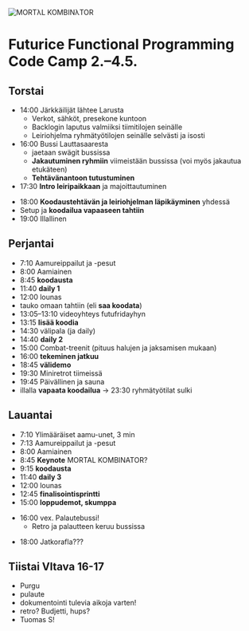 ![MORTλL KOMBINλTOR ](https://dl.dropboxusercontent.com/u/52798564/mortal-kombinator-logotext.jpg)

# Futurice Functional Programming Code Camp 2.–4.5.

Torstai
----

* 14:00 Järkkäilijät lähtee Larusta
  * Verkot, sähköt, presekone kuntoon
  * Backlogin laputus valmiiksi tiimitilojen seinälle
  * Leiriohjelma ryhmätyötilojen seinälle selvästi ja isosti
* 16:00 Bussi Lauttasaaresta
  * jaetaan swägit bussissa
  * **Jakautuminen ryhmiin** viimeistään bussissa (voi myös jakautua etukäteen)
  * **Tehtävänantoon tutustuminen**
* 17:30 **Intro leiripaikkaan** ja majoittautuminen
- 18:00 **Koodaustehtävän ja leiriohjelman läpikäyminen** yhdessä
- Setup ja **koodailua vapaaseen tahtiin**
- 19:00 Illallinen

Perjantai
----

- 7:10 Aamureippailut ja -pesut
- 8:00 Aamiainen
- 8:45 **koodausta**
- 11:40 **daily 1**
- 12:00 lounas
- tauko omaan tahtiin (eli **saa koodata**)
- 13:05–13:10 videoyhteys futufridayhyn
- 13:15 **lisää koodia**
- 14:30 välipala (ja daily)
- 14:40 **daily 2**
- 15:00 Combat-treenit (pituus halujen ja jaksamisen mukaan)
- 16:00 **tekeminen jatkuu**
- 18:45 **välidemo**
- 19:30 Miniretrot tiimeissä
- 19:45 Päivällinen ja sauna 
- illalla **vapaata koodailua** -> 23:30 ryhmätyötilat sulki

Lauantai
----

- 7:10 Ylimääräiset aamu-unet, 3 min
- 7:13 Aamureippailut ja -pesut
- 8:00 Aamiainen
- 8:45 **Keynote**  MORTAL KOMBINATOR?
- 9:15 **koodausta**
- 11:40 **daily 3**
- 12:00 lounas
- 12:45 **finalisointisprintti**
- 15:00 **loppudemot, skumppa**
* 16:00 vex. Palautebussi!
  * Retro ja palautteen keruu bussissa
- 18:00 Jatkorafla???

Tiistai Vltava 16-17
----

- Purgu
- pulaute
- dokumentointi tulevia aikoja varten!
- retro? Budjetti, hups?
- Tuomas S!
